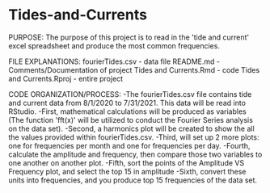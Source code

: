 # Tides-and-Currents

PURPOSE:
The purpose of this project is to read in the 'tide and current' excel spreadsheet and produce the most common frequencies.

FILE EXPLANATIONS:
fourierTides.csv - data file
README.md - Comments/Documentation of project
Tides and Currents.Rmd - code
Tides and Currents.Rproj - entire project


CODE ORGANIZATION/PROCESS:
-The fourierTides.csv file contains tide and current data from 8/1/2020 to 7/31/2021. This data will be read into RStudio.
-First, mathematical calculations will be produced as variables (The function 'fft(x)' will be utilized to conduct the Fourier Series analysis on the data set).
-Second, a harmonics plot will be created to show the all the values provided within fourierTides.csv.
-Third, will set up 2 more plots: one for frequencies per month and one for frequencies per day.
-Fourth, calculate the amplitude and frequency, then compare those two variables to one another on another plot.
-Fifth, sort the points of the Amplitude VS Frequency plot, and select the top 15 in amplitude
-Sixth, convert these units into frequencies, and you produce top 15 frequencies of the data set.
